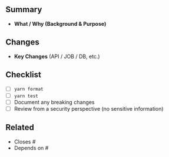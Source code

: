 ## Summary

* **What / Why (Background & Purpose)**

## Changes

* **Key Changes** (API / JOB / DB, etc.)

## Checklist

* [ ] `yarn format`
* [ ] `yarn test`
* [ ] Document any breaking changes
* [ ] Review from a security perspective (no sensitive information)

## Related

* Closes #
* Depends on #
